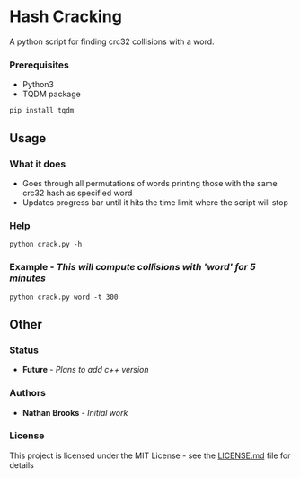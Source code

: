 # Hash Cracking

A python script for finding crc32 collisions with a word.

### Prerequisites

* Python3
* TQDM package

```
pip install tqdm
```

## Usage

### What it does

* Goes through all permutations of words printing those with the same crc32 hash as specified word
* Updates progress bar until it hits the time limit where the script will stop

### Help

```
python crack.py -h
```

### Example - *This will compute collisions with 'word' for 5 minutes*

```
python crack.py word -t 300
```


## Other

### Status

* **Future** - *Plans to add c++ version*

### Authors

* **Nathan Brooks** - *Initial work*

### License

This project is licensed under the MIT License - see the [LICENSE.md](LICENSE.md) file for details
